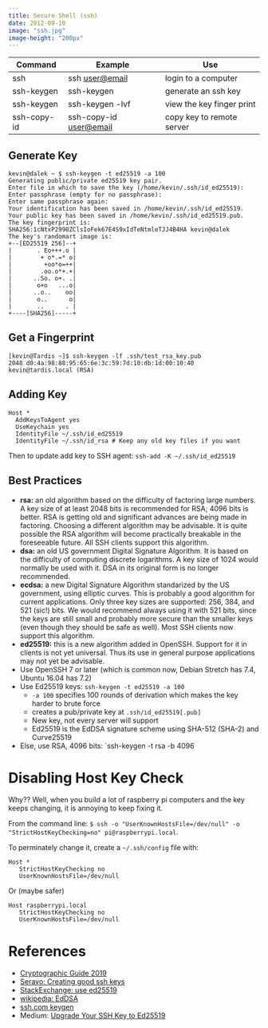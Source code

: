 ```yaml
---
title: Secure Shell (ssh)
date: 2012-09-10
image: "ssh.jpg"
image-height: "200px"
---
```



| Command     | Example                        | Use                       |
| ----------- | ------------------------------ | ------------------------- |
| ssh         | ssh <user@email>               | login to a computer       |
| ssh-keygen  | ssh-keygen                     | generate an ssh key       |
| ssh-keygen  | ssh-keygen -lvf                | view the key finger print |
| ssh-copy-id | ssh-copy-id <user@email>       | copy key to remote server |

## Generate Key

```
kevin@dalek ~ $ ssh-keygen -t ed25519 -a 100
Generating public/private ed25519 key pair.
Enter file in which to save the key (/home/kevin/.ssh/id_ed25519):
Enter passphrase (empty for no passphrase):
Enter same passphrase again:
Your identification has been saved in /home/kevin/.ssh/id_ed25519.
Your public key has been saved in /home/kevin/.ssh/id_ed25519.pub.
The key fingerprint is:
SHA256:1cNtxP2990ZClsIoFek67E4S9xIdTeNtmleTJJ4B4HA kevin@dalek
The key's randomart image is:
+--[ED25519 256]--+
|       . Eo+++.o |
|        + o*.=* o|
|         +oo*o=++|
|        .oo.o*+.+|
|      ..So. o+. .|
|       o+o   ...o|
|      ..o..    oo|
|       o..      o|
|       ..      . |
+----[SHA256]-----+
```

## Get a Fingerprint

```
[kevin@Tardis ~]$ ssh-keygen -lf .ssh/test_rsa_key.pub
2048 d0:4a:98:88:95:65:6e:3c:59:7d:10:db:1d:00:10:40  kevin@tardis.local (RSA)
```

## Adding Key

```
Host *
  AddKeysToAgent yes
  UseKeychain yes
  IdentityFile ~/.ssh/id_ed25519
  IdentityFile ~/.ssh/id_rsa # Keep any old key files if you want
```

Then to update add key to SSH agent: `ssh-add -K ~/.ssh/id_ed25519`

## Best Practices

- **rsa:** an old algorithm based on the difficulty of factoring large numbers. A key size of at least 2048 bits is recommended for RSA; 4096 bits is better. RSA is getting old and significant advances are being made in factoring. Choosing a different algorithm may be advisable. It is quite possible the RSA algorithm will become practically breakable in the foreseeable future. All SSH clients support this algorithm.
- **dsa:** an old US government Digital Signature Algorithm. It is based on the difficulty of computing discrete logarithms. A key size of 1024 would normally be used with it. DSA in its original form is no longer recommended.
- **ecdsa:** a new Digital Signature Algorithm standarized by the US government, using elliptic curves. This is probably a good algorithm for current applications. Only three key sizes are supported: 256, 384, and 521 (sic!) bits. We would recommend always using it with 521 bits, since the keys are still small and probably more secure than the smaller keys (even though they should be safe as well). Most SSH clients now support this algorithm.
- **ed25519:** this is a new algorithm added in OpenSSH. Support for it in clients is not yet universal. Thus its use in general purpose applications may not yet be advisable.
- Use OpenSSH 7 or later (which is common now, Debian Stretch has 7.4, Ubuntu 16.04 has 7.2)
- Use Ed25519 keys: `ssh-keygen -t ed25519 -a 100`
	- `-a 100` specifies 100 rounds of derivation which makes the key harder to brute force
	- creates a pub/private key at `.ssh/id_ed25519[.pub]`
	- New key, not every server will support
	- Ed25519 is the EdDSA signature scheme using SHA-512 (SHA-2) and Curve25519
- Else, use RSA, 4096 bits: `ssh-keygen -t rsa -b 4096

# Disabling Host Key Check

Why?? Well, when you build a lot of raspberry pi computers and the key keeps changing, it is
annoying to keep fixing it.

From the command line: `$ ssh -o "UserKnownHostsFile=/dev/null" -o "StrictHostKeyChecking=no" pi@raspberrypi.local`.

To perminately change it, create a `~/.ssh/config` file with:

```
Host *
   StrictHostKeyChecking no
   UserKnownHostsFile=/dev/null
```

Or (maybe safer)

```
Host raspberrypi.local
   StrictHostKeyChecking no
   UserKnownHostsFile=/dev/null
```

# References

- [Cryptographic Guide 2019](https://paragonie.com/blog/2019/03/definitive-2019-guide-cryptographic-key-sizes-and-algorithm-recommendations)
- [Seravo: Creating good ssh keys](https://seravo.fi/2019/how-to-create-good-ssh-keys)
- [StackExchange: use ed25519](https://security.stackexchange.com/a/144044)
- [wikipedia: EdDSA](https://en.wikipedia.org/wiki/EdDSA)
- [ssh.com keygen](https://www.ssh.com/ssh/keygen)
- Medium: [Upgrade Your SSH Key to Ed25519](https://medium.com/risan/upgrade-your-ssh-key-to-ed25519-c6e8d60d3c54)
